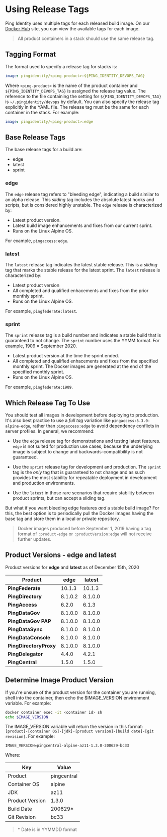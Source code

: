 # Using Release Tags

Ping Identity uses multiple tags for each released build image. On our [Docker Hub](https://hub.docker.com/u/pingidentity) site, you can view the available tags for each image.

> All product containers in a stack should use the same release tag.

## Tagging Format

The format used to specify a release tag for stacks is:

```yaml
image: pingidentity/<ping-product>:${PING_IDENTITY_DEVOPS_TAG}
```

Where `<ping-product>` is the name of the product container and `${PING_IDENTITY_DEVOPS_TAG}` is assigned the release tag value. The reference to the file containing the setting for `${PING_IDENTITY_DEVOPS_TAG}` is `~/.pingidentity/devops` by default. You can also specify the release tag explicitly in the YAML file. The release tag must be the same for each container in the stack. For example:

```yaml
image: pingidentity/<ping-product>:edge
```

## Base Release Tags

The base release tags for a build are:

* edge
* latest
* sprint

### edge

The `edge` release tag refers to "bleeding edge", indicating a build similar to an alpha release. This _sliding_ tag includes the absolute latest hooks and scripts, but is considered highly unstable. The `edge` release is characterized by:

* Latest product version.
* Latest build image enhancements and fixes from our current sprint.
* Runs on the Linux Alpine OS.

For example, `pingaccess:edge`.

### latest

The `latest` release tag indicates the latest stable release. This is a _sliding_ tag that marks the stable release for the latest sprint. The `latest` release is characterized by:

* Latest product version
* All completed and qualified enhacements and fixes from the prior monthly sprint.
* Runs on the Linux Alpine OS.

For example, `pingfederate:latest`.

### sprint

The `sprint` release tag is a build number and indicates a stable build that is guaranteed to not change. The `sprint` number uses the YYMM format. For example, 1909 = September 2020.

* Latest product version at the time the sprint ended.
* All completed and qualified enhacements and fixes from the specified monthly sprint. The Docker images are generated at the end of the specified monthly sprint.
* Runs on the Linux Alpine OS.

For example, `pingfederate:1909`.

## Which Release Tag To Use

You should test all images in development before deploying to production. It's also best practice to use a _full tag_ variation like `pingaccess:5.3.0-alpine-edge`, rather than `pingaccess:edge` to avoid dependency conflicts in server profiles.  In general, we recommend:

* Use the `edge` release tag for demonstrations and testing latest features. `edge` is not suited for production use cases, because the underlying image is subject to change and backwards-compatibility is not guaranteed.

* Use the `sprint` release tag for development and production. The `sprint` tag is the _only_ tag that is guaranteed to not change and as such provides the most stability for repeatable deployment in development and production environments.

* Use the `latest` in those rare scenarios that require stability between product sprints, but can accept a sliding tag.

But what if you want bleeding edge features *and* a stable build image? For this, the best option is to periodically pull the Docker images having the base tag and store them in a local or private repository.

> Docker images produced before September 1, 2019 having a tag format of `:product-edge` or `:productVersion:edge` will not receive further updates.

## Product Versions - edge and latest

Product versions for **edge** and **latest** as of December 15th, 2020

| Product | edge | latest |
|------|------|-----|
| **PingFederate** | 10.1.3 | 10.1.3 |
| **PingDirectory** | 8.1.0.2 | 8.1.0.0 |
| **PingAccess** | 6.2.0 | 6.1.3 |
| **PingDataGov** | 8.1.0.0 | 8.1.0.0 |
| **PingDataGov PAP** | 8.1.0.0 | 8.1.0.0 |
| **PingDataSync** | 8.1.0.0 | 8.1.0.0 |
| **PingDataConsole** | 8.1.0.0 | 8.1.0.0 |
| **PingDirectoryProxy** | 8.1.0.0 | 8.1.0.0 |
| **PingDelegator** | 4.4.0 | 4.2.1 |
| **PingCentral** | 1.5.0 | 1.5.0 |

## Determine Image Product Version

If you're unsure of the product version for the container you are running, shell into the container, then echo the $IMAGE_VERSION environment variable. For example:

```sh
docker container exec -it <container id> sh
echo $IMAGE_VERSION
```

The IMAGE_VERSION variable will return the version in this format: `[product]-[container OS]-[jdk]-[product version]-[build date]-[git revision]`. For example:

```shell
IMAGE_VERSION=pingcentral-alpine-az11-1.3.0-200629-bc33
```

Where:

| Key | Value |
|-----|-----|
| Product | pingcentral |
| Container OS | alpine |
| JDK | az11 |
| Product Version | 1.3.0 |
| Build Date | 200629* |
| Git Revision | bc33 |

> \* Date is in YYMMDD format
